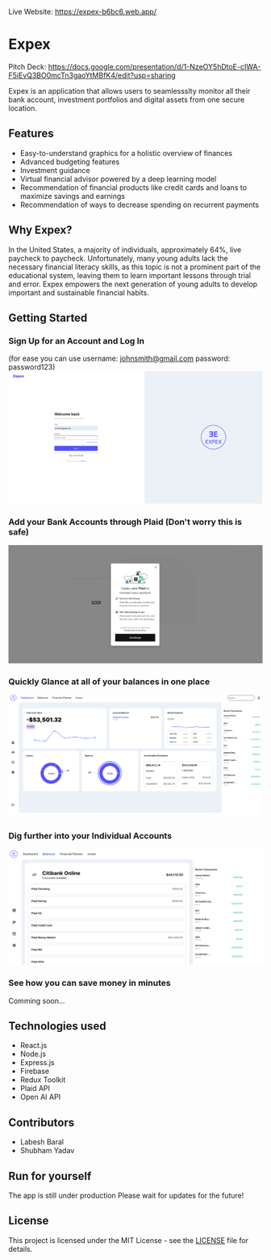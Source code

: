 Live Website: https://expex-b6bc6.web.app/


# Expex

Pitch Deck: https://docs.google.com/presentation/d/1-NzeOY5hDtoE-cIWA-F5iEvQ3BO0mcTn3gaoYtMBfK4/edit?usp=sharing


Expex is an application that allows users to seamlessslty monitor all their bank account, investment portfolios and digital assets from one secure location. 

## Features

- Easy-to-understand graphics for a holistic overview of finances
- Advanced budgeting features
- Investment guidance
- Virtual financial advisor powered by a deep learning model
- Recommendation of financial products like credit cards and loans to maximize savings and earnings
- Recommendation of ways to decrease spending on recurrent payments

## Why Expex?

In the United States, a majority of individuals, approximately 64%, live paycheck to paycheck. Unfortunately, many young adults lack the necessary financial literacy skills, as this topic is not a prominent part of the educational system, leaving them to learn important lessons through trial and error. Expex empowers the next generation of young adults to develop important and sustainable financial habits.


## Getting Started

### Sign Up for an Account and Log In 
(for ease you can use username: johnsmith@gmail.com password: password123)
![Log in](public/assets/readme/readMe-login.png)

### Add your Bank Accounts through Plaid (Don't worry this is safe)
![Plaid](public/assets/readme/readMe-plaid.png)

### Quickly Glance at all of your balances in one place
![Dashboard](public/assets/readme/readMe-dashboard.png)

### Dig further into your Individual Accounts
![Balances](public/assets/readme/readMe-balances.png)

### See how you can save money in minutes
Comming soon...






## Technologies used

- React.js
- Node.js
- Express.js
- Firebase
- Redux Toolkit
- Plaid API
- Open AI API

## Contributors

- Labesh Baral
- Shubham Yadav



## Run for yourself
The app is still under production
Please wait for updates for the future!


## License

This project is licensed under the MIT License - see the [LICENSE](LICENSE) file for details.

